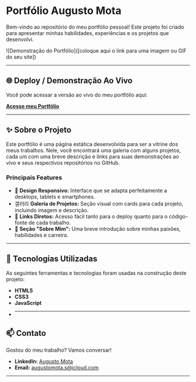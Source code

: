 # Portfólio Augusto Mota

Bem-vindo ao repositório do meu portfólio pessoal! Este projeto foi criado para apresentar minhas habilidades, experiências e os projetos que desenvolvi.

![Demonstração do Portfólio]([coloque aqui o link para uma imagem ou GIF do seu site])


---

## 🌐 Deploy / Demonstração Ao Vivo

Você pode acessar a versão ao vivo do meu portfólio aqui:

**[Acesse meu Portfólio](https://augustomotas.github.io/Portfolio/)**

---

## ✨ Sobre o Projeto

Este portfólio é uma página estática desenvolvida para ser a vitrine dos meus trabalhos. Nele, você encontrará uma galeria com alguns projetos, cada um com uma breve descrição e links para suas demonstrações ao vivo e seus respectivos repositórios no GitHub.

### Principais Features

* 🎨 **Design Responsivo:** Interface que se adapta perfeitamente a desktops, tablets e smartphones.
* 갤러리 **Galeria de Projetos:** Seção visual com cards para cada projeto, incluindo imagem e descrição.
* 🔗 **Links Diretos:** Acesso fácil tanto para o deploy quanto para o código-fonte de cada trabalho.
* 📄 **Seção "Sobre Mim":** Uma breve introdução sobre minhas paixões, habilidades e carreira.

---

## 🚀 Tecnologias Utilizadas

As seguintes ferramentas e tecnologias foram usadas na construção deste projeto:

* **HTML5**
* **CSS3**
* **JavaScript**
* ---

## 📫 Contato

Gostou do meu trabalho? Vamos conversar!

* **LinkedIn:** [Augusto Mota](https://www.linkedin.com/in/augustomotas/)
* **Email:** [augustomota.s@icloud.com](mailto:augustomota.s@icloud.com)

---
